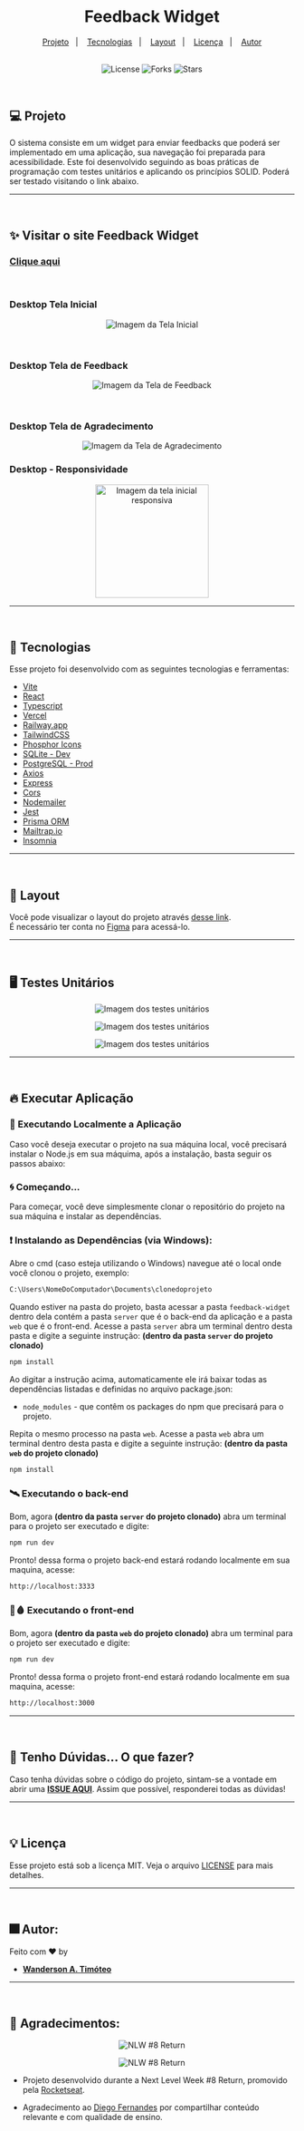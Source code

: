 <h1 align="center">
  Feedback Widget
</h1>

<div align="center">
  <a href="#-projeto">Projeto</a>&nbsp;&nbsp;&nbsp;|&nbsp;&nbsp;&nbsp;
  <a href="#-tecnologias">Tecnologias</a>&nbsp;&nbsp;&nbsp;|&nbsp;&nbsp;&nbsp;
  <a href="#-layout">Layout</a>&nbsp;&nbsp;&nbsp;|&nbsp;&nbsp;&nbsp;
  <a href="#-layout">Licença</a>&nbsp;&nbsp;&nbsp;|&nbsp;&nbsp;&nbsp;
  <a href="#-layout">Autor</a>
</div>

<br> 

<p align="center">
  <img  src="https://img.shields.io/static/v1?label=license&message=MIT&color=15C3D6&labelColor=000000" alt="License">
  <img src="https://img.shields.io/github/forks/Wanderson-A-Timoteo/nlw-heat-origin?label=forks&message=MIT&color=15C3D6&labelColor=000000" alt="Forks">
  <img src="https://img.shields.io/github/stars/Wanderson-A-Timoteo/nlw-heat-origin?label=stars&message=MIT&color=15C3D6&labelColor=000000" alt="Stars">
</p>

<br>

## 💻 Projeto

O sistema consiste em um widget para enviar feedbacks que poderá ser implementado em uma aplicação, sua navegação foi preparada para acessibilidade. Este foi desenvolvido seguindo as boas práticas de programação com testes unitários e aplicando os princípios SOLID. Poderá ser testado visitando o link abaixo.

---
<br>

## ✨ Visitar o site Feedback Widget

### [Clique aqui](https://https://feedback-widget-wanderson-timoteo.vercel.app/)

<br>

### Desktop Tela Inicial

<p align="center">
    <img alt="Imagem da Tela Inicial" title="Tela Inicial" 
    src=".github/desktop-inicial.png" />
</p>

<br>

### Desktop Tela de Feedback

<p align="center">
    <img alt="Imagem da Tela de Feedback" title="Tela de Feedback" 
    src=".github/desktop.png" />
</p>

<br>

### Desktop Tela de Agradecimento

<p align="center">
    <img alt="Imagem da Tela de Agradecimento" title="Tela de Agradecimento" 
    src=".github/desktop-final.png" />
</p>

### Desktop - Responsividade

<p align="center">
    <img width="200" heigth="300" alt="Imagem da tela inicial responsiva" title="Tela Responsiva" 
    src=".github/mobile.png" />
</p>

---
<br>

## 🚀 Tecnologias

Esse projeto foi desenvolvido com as seguintes tecnologias e ferramentas:

- [Vite](https://vitejs.dev/guide/)
- [React](https://pt-br.reactjs.org/)
- [Typescript](https://www.typescriptlang.org/)
- [Vercel](https://vercel.com/)
- [Railway.app](https://railway.app/)
- [TailwindCSS](https://tailwindcss.com/)
- [Phosphor Icons](https://phosphoricons.com/)
- [SQLite - Dev](https://sqlite.org/index.html)
- [PostgreSQL - Prod](https://www.postgresql.org/)
- [Axios](https://axios-http.com/)
- [Express](http://expressjs.com/pt-br/)
- [Cors](https://www.npmjs.com/package/cors)
- [Nodemailer](https://nodemailer.com/about/)
- [Jest](https://jestjs.io/pt-BR/docs/getting-started)
- [Prisma ORM](https://www.prisma.io/)
- [Mailtrap.io](https://mailtrap.io/)
- [Insomnia](https://insomnia.rest/download)

---
<br>

## 🔖 Layout

Você pode visualizar o layout do projeto através [desse link](https://www.figma.com/file/OYWAjxo4NeQLMXnZ6GQYvU/Feedback-Widget-(Community)-(Copy)?node-id=100%3A2114). <br> É necessário ter conta no [Figma](https://figma.com) para acessá-lo.

---
<br>

## 🖥️ Testes Unitários

<p align="center">
    <img  alt="Imagem dos testes unitários" title="Testes Unitários" 
    src=".github/jest-test.png" />
</p>

<p align="center">
    <img  alt="Imagem dos testes unitários" title="Testes Unitários" 
    src=".github/jest-test-web.png" />
</p>

<p align="center">
    <img  alt="Imagem dos testes unitários" title="Testes Unitários" 
    src=".github/jest-test-web-2.png" />
</p>

---
<br>

## 🔥 Executar Aplicação

### 🎇 Executando Localmente a Aplicação

Caso você deseja executar o projeto na sua máquina local, você precisará instalar o Node.js em sua máquima, após a instalação, basta seguir os passos abaixo:

### 🌀 Começando...

Para começar, você deve simplesmente clonar o repositório do projeto na sua máquina e instalar as dependências.

### ❗️ Instalando as Dependências (via Windows):

Abre o cmd (caso esteja utilizando o Windows) navegue até o local onde você clonou o projeto, exemplo:

```sh
C:\Users\NomeDoComputador\Documents\clonedoprojeto
```

Quando estiver na pasta do projeto, basta acessar a pasta `feedback-widget` dentro dela contém a pasta `server` que é o back-end da aplicação e a pasta `web` que é o front-end.
Acesse a pasta `server` abra um terminal dentro desta pasta e digite a seguinte instrução: **(dentro da pasta `server` do projeto clonado)**

```sh
npm install
```

Ao digitar a instrução acima, automaticamente ele irá baixar todas as dependências listadas e definidas no arquivo package.json:

- `node_modules` - que contêm os packages do npm que precisará para o projeto.

Repita o mesmo processo na pasta `web`. Acesse a pasta `web` abra um terminal dentro desta pasta e digite a seguinte instrução: **(dentro da pasta `web` do projeto clonado)**

```sh
npm install
```

### 🛰️ Executando o back-end

Bom, agora **(dentro da pasta `server` do projeto clonado)** abra um terminal para o projeto ser executado e digite:

```sh
npm run dev
```

Pronto! dessa forma o projeto back-end estará rodando localmente em sua maquina, acesse:

```sh
http://localhost:3333
```

### 💨🩸 Executando o front-end

Bom, agora **(dentro da pasta `web` do projeto clonado)** abra um terminal para o projeto ser executado e digite:

```sh
npm run dev
```

Pronto! dessa forma o projeto front-end estará rodando localmente em sua maquina, acesse:

```sh
http://localhost:3000
```
---
<br>

## 🚩 Tenho Dúvidas... O que fazer?

Caso tenha dúvidas sobre o código do projeto, sintam-se a vontade em abrir uma **[ISSUE AQUI](https://github.com/Wanderson-A-Timoteo/feedback-widget/issues)**. Assim que possível, responderei todas as dúvidas!

---
<br>

## 💡 Licença

Esse projeto está sob a licença MIT. Veja o arquivo [LICENSE](.github/LICENSE.md) para mais detalhes.

---
<br>

## 🎆 Autor:

Feito com ♥ by

-  [**Wanderson A. Timóteo**](https://wanderson.tk)

---
<br>

## 🤝 Agradecimentos:


<p align="center">
  <img alt="NLW #8 Return" title="NLW #8 Return" src=".github/rocketseat.svg" />
</p>
<p align="center">
  <img alt="NLW #8 Return" title="NLW #8 Return" src=".github/nlw-return.png" />
</p>

- Projeto desenvolvido durante a Next Level Week #8 Return, promovido pela [Rocketseat](https://app.rocketseat.com.br/).

- Agradecimento ao [Diego Fernandes](https://www.linkedin.com/in/diego-schell-fernandes/) por compartilhar conteúdo relevante e com qualidade de ensino.
